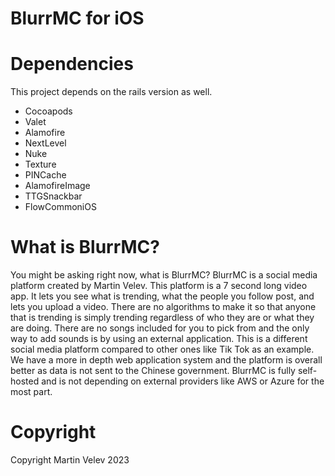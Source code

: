 # BlurrMC for iOS
# Dependencies
This project depends on the rails version as well.
* Cocoapods
* Valet
* Alamofire
* NextLevel
* Nuke
* Texture
* PINCache
* AlamofireImage
* TTGSnackbar
* FlowCommoniOS
# What is BlurrMC?
You might be asking right now, what is BlurrMC? BlurrMC is a social media platform created by Martin Velev. This platform is a 7 second long video app. It lets you see what is trending, what the people you follow post, and lets you upload a video. There are no algorithms to make it so that anyone that is trending is simply trending regardless of who they are or what they are doing. There are no songs included for you to pick from and the only way to add sounds is by using an external application. This is a different social media platform compared to other ones like Tik Tok as an example. We have a more in depth web application system and the platform is overall better as data is not sent to the Chinese government. BlurrMC is fully self-hosted and is not depending on external providers like AWS or Azure for the most part.
# Copyright
Copyright Martin Velev 2023
